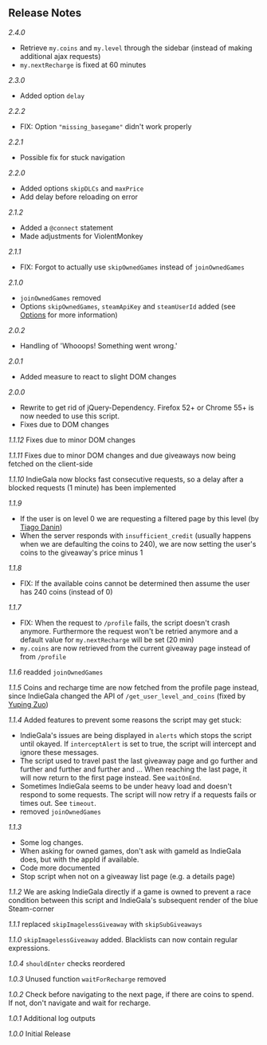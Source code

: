 ## Release Notes
*2.4.0*
* Retrieve `my.coins` and `my.level` through the sidebar (instead of making additional ajax requests)
* `my.nextRecharge` is fixed at 60 minutes

*2.3.0*
* Added option `delay`

*2.2.2*
* FIX: Option `"missing_basegame"` didn't work properly

*2.2.1*
* Possible fix for stuck navigation

*2.2.0*
* Added options `skipDLCs` and `maxPrice`
* Add delay before reloading on error

*2.1.2*
* Added a `@connect` statement
* Made adjustments for ViolentMonkey

*2.1.1*
* FIX: Forgot to actually use `skipOwnedGames` instead of `joinOwnedGames`

*2.1.0*
* `joinOwnedGames` removed
* Options `skipOwnedGames`, `steamApiKey` and `steamUserId` added (see [Options](#options) for more information)

*2.0.2*
* Handling of 'Whooops! Something went wrong.'

*2.0.1*
* Added measure to react to slight DOM changes

*2.0.0*
* Rewrite to get rid of jQuery-Dependency. Firefox 52+ or Chrome 55+ is now needed to use this script.
* Fixes due to DOM changes

*1.1.12*
Fixes due to minor DOM changes

*1.1.11*
Fixes due to minor DOM changes and due giveaways now being fetched on the client-side

*1.1.10*
IndieGala now blocks fast consecutive requests, so a delay after a blocked requests (1 minute) has been implemented

*1.1.9*
* If the user is on level 0 we are requesting a filtered page by this level (by [Tiago Danin](https://github.com/TiagoDanin))
* When the server responds with `insufficient_credit` (usually happens when we are defaulting the coins to 240), we are now setting the user's coins to the giveaway's price minus 1

*1.1.8*
* FIX: If the available coins cannot be determined then assume the user has 240 coins (instead of 0)

*1.1.7*
* FIX: When the request to `/profile` fails, the script doesn't crash anymore. Furthermore the request won't be retried anymore and a default value for `my.nextRecharge` will be set (20 min)
* `my.coins` are now retrieved from the current giveaway page instead of from `/profile`

*1.1.6* readded `joinOwnedGames`

*1.1.5* Coins and recharge time are now fetched from the profile page instead, since IndieGala changed the API of `/get_user_level_and_coins` (fixed by [Yuping Zuo](https://github.com/zypA13510))

*1.1.4* Added features to prevent some reasons the script may get stuck:
* IndieGala's issues are being displayed in `alerts` which stops the script until okayed. If `interceptAlert` is set to true, the script will intercept and ignore these messages.
* The script used to travel past the last giveaway page and go further and further and further and further and ... When reaching the last page, it will now return to the first page instead. See `waitOnEnd`.
* Sometimes IndieGala seems to be under heavy load and doesn't respond to some requests. The script will now retry if a requests fails or times out. See `timeout`.
* removed `joinOwnedGames`

*1.1.3*
* Some log changes.
* When asking for owned games, don't ask with gameId as IndieGala does, but with the appId if available.
* Code more documented
* Stop script when not on a giveaway list page (e.g. a details page)

*1.1.2* We are asking IndieGala directly if a game is owned to prevent a race condition between this script and IndieGala's subsequent render of the blue Steam-corner

*1.1.1* replaced `skipImagelessGiveaway` with `skipSubGiveaways`

*1.1.0* `skipImagelessGiveaway` added. Blacklists can now contain regular expressions.

*1.0.4* `shouldEnter` checks reordered

*1.0.3* Unused function `waitForRecharge` removed

*1.0.2* Check before navigating to the next page, if there are coins to spend. If not, don't navigate and wait for recharge.

*1.0.1* Additional log outputs

*1.0.0* Initial Release
